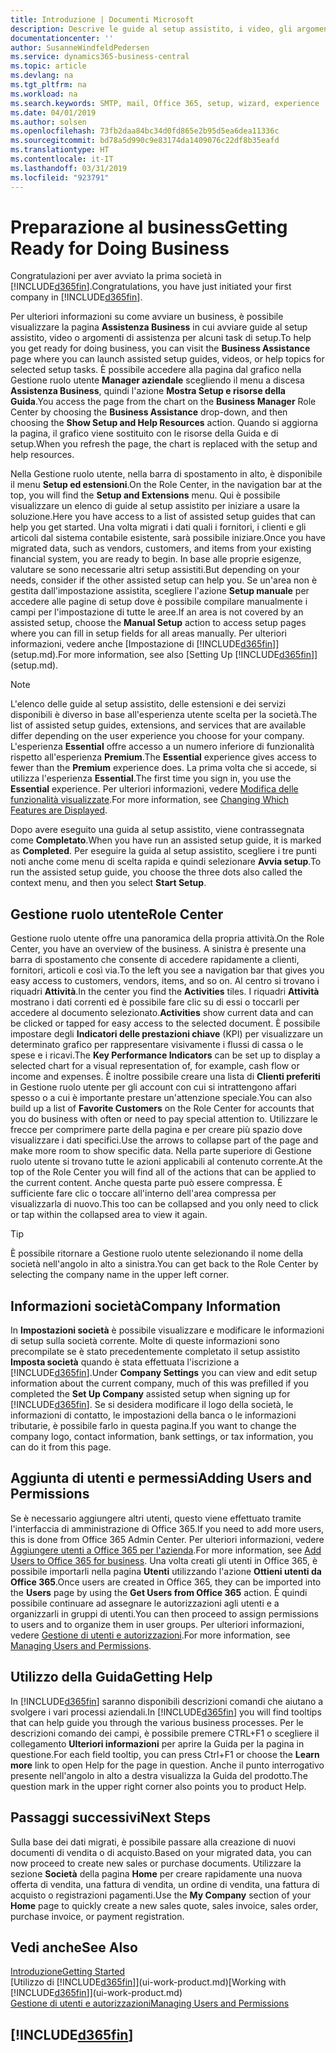 ```yaml
---
title: Introduzione | Documenti Microsoft
description: Descrive le guide al setup assistito, i video, gli argomenti della Guida, le pagine e le finestre da utilizzare per iniziare a utilizzare Business Central.
documentationcenter: ''
author: SusanneWindfeldPedersen
ms.service: dynamics365-business-central
ms.topic: article
ms.devlang: na
ms.tgt_pltfrm: na
ms.workload: na
ms.search.keywords: SMTP, mail, Office 365, setup, wizard, experience
ms.date: 04/01/2019
ms.author: solsen
ms.openlocfilehash: 73fb2daa84bc34d0fd865e2b95d5ea6dea11336c
ms.sourcegitcommit: bd78a5d990c9e83174da1409076c22df8b35eafd
ms.translationtype: HT
ms.contentlocale: it-IT
ms.lasthandoff: 03/31/2019
ms.locfileid: "923791"
---
```

# <a name="getting-ready-for-doing-business"></a><span data-ttu-id="868d5-103">Preparazione al business</span><span class="sxs-lookup"><span data-stu-id="868d5-103">Getting Ready for Doing Business</span></span>
<span data-ttu-id="868d5-104">Congratulazioni per aver avviato la prima società in [!INCLUDE[d365fin](includes/d365fin_md.md)].</span><span class="sxs-lookup"><span data-stu-id="868d5-104">Congratulations, you have just initiated your first company in [!INCLUDE[d365fin](includes/d365fin_md.md)].</span></span>

<span data-ttu-id="868d5-105">Per ulteriori informazioni su come avviare un business, è possibile visualizzare la pagina **Assistenza Business** in cui avviare guide al setup assistito, video o argomenti di assistenza per alcuni task di setup.</span><span class="sxs-lookup"><span data-stu-id="868d5-105">To help you get ready for doing business, you can visit the **Business Assistance** page where you can launch assisted setup guides, videos, or help topics for selected setup tasks.</span></span> <span data-ttu-id="868d5-106">È possibile accedere alla pagina dal grafico nella Gestione ruolo utente **Manager aziendale** scegliendo il menu a discesa **Assistenza Business**, quindi l'azione **Mostra Setup e risorse della Guida**.</span><span class="sxs-lookup"><span data-stu-id="868d5-106">You access the page from the chart on the **Business Manager** Role Center by choosing the **Business Assistance** drop-down, and then choosing the **Show Setup and Help Resources** action.</span></span> <span data-ttu-id="868d5-107">Quando si aggiorna la pagina, il grafico viene sostituito con le risorse della Guida e di setup.</span><span class="sxs-lookup"><span data-stu-id="868d5-107">When you refresh the page, the chart is replaced with the setup and help resources.</span></span>

<span data-ttu-id="868d5-108">Nella Gestione ruolo utente, nella barra di spostamento in alto, è disponibile il menu **Setup ed estensioni**.</span><span class="sxs-lookup"><span data-stu-id="868d5-108">On the Role Center, in the navigation bar at the top, you will find the **Setup and Extensions** menu.</span></span> <span data-ttu-id="868d5-109">Qui è possibile visualizzare un elenco di guide al setup assistito per iniziare a usare la soluzione.</span><span class="sxs-lookup"><span data-stu-id="868d5-109">Here you have access to a list of assisted setup guides that can help you get started.</span></span> <span data-ttu-id="868d5-110">Una volta migrati i dati quali i fornitori, i clienti e gli articoli dal sistema contabile esistente, sarà possibile iniziare.</span><span class="sxs-lookup"><span data-stu-id="868d5-110">Once you have migrated data, such as vendors, customers, and items from your existing financial system, you are ready to begin.</span></span> <span data-ttu-id="868d5-111">In base alle proprie esigenze, valutare se sono necessarie altri setup assistiti.</span><span class="sxs-lookup"><span data-stu-id="868d5-111">But depending on your needs, consider if the other assisted setup can help you.</span></span> <span data-ttu-id="868d5-112">Se un'area non è gestita dall'impostazione assistita, scegliere l'azione **Setup manuale** per accedere alle pagine di setup dove è possibile compilare manualmente i campi per l'impostazione di tutte le aree.</span><span class="sxs-lookup"><span data-stu-id="868d5-112">If an area is not covered by an assisted setup, choose the **Manual Setup** action to access setup pages where you can fill in setup fields for all areas manually.</span></span> <span data-ttu-id="868d5-113">Per ulteriori informazioni, vedere anche [Impostazione di [!INCLUDE[d365fin](includes/d365fin_md.md)]](setup.md).</span><span class="sxs-lookup"><span data-stu-id="868d5-113">For more information, see also [Setting Up [!INCLUDE[d365fin](includes/d365fin_md.md)]](setup.md).</span></span>

> [!NOTE]  
>   <span data-ttu-id="868d5-114">L'elenco delle guide al setup assistito, delle estensioni e dei servizi disponibili è diverso in base all'esperienza utente scelta per la società.</span><span class="sxs-lookup"><span data-stu-id="868d5-114">The list of assisted setup guides, extensions, and services that are available differ depending on the user experience you choose for your company.</span></span> <span data-ttu-id="868d5-115">L'esperienza **Essential** offre accesso a un numero inferiore di funzionalità rispetto all'esperienza **Premium**.</span><span class="sxs-lookup"><span data-stu-id="868d5-115">The **Essential** experience gives access to fewer than the **Premium** experience does.</span></span> <span data-ttu-id="868d5-116">La prima volta che si accede, si utilizza l'esperienza **Essential**.</span><span class="sxs-lookup"><span data-stu-id="868d5-116">The first time you sign in, you use the **Essential** experience.</span></span> <span data-ttu-id="868d5-117">Per ulteriori informazioni, vedere [Modifica delle funzionalità visualizzate](ui-experiences.md).</span><span class="sxs-lookup"><span data-stu-id="868d5-117">For more information, see [Changing Which Features are Displayed](ui-experiences.md).</span></span>

<span data-ttu-id="868d5-118">Dopo avere eseguito una guida al setup assistito, viene contrassegnata come **Completato**.</span><span class="sxs-lookup"><span data-stu-id="868d5-118">When you have run an assisted setup guide, it is marked as **Completed**.</span></span> <span data-ttu-id="868d5-119">Per eseguire la guida al setup assistito, scegliere i tre punti noti anche come menu di scelta rapida e quindi selezionare **Avvia setup**.</span><span class="sxs-lookup"><span data-stu-id="868d5-119">To run the assisted setup guide, you choose the three dots also called the context menu, and then you select **Start Setup**.</span></span>

## <a name="role-center"></a><span data-ttu-id="868d5-120">Gestione ruolo utente</span><span class="sxs-lookup"><span data-stu-id="868d5-120">Role Center</span></span>
<span data-ttu-id="868d5-121">Gestione ruolo utente offre una panoramica della propria attività.</span><span class="sxs-lookup"><span data-stu-id="868d5-121">On the Role Center, you have an overview of the business.</span></span> <span data-ttu-id="868d5-122">A sinistra è presente una barra di spostamento che consente di accedere rapidamente a clienti, fornitori, articoli e così via.</span><span class="sxs-lookup"><span data-stu-id="868d5-122">To the left you see a navigation bar that gives you easy access to customers, vendors, items, and so on.</span></span> <span data-ttu-id="868d5-123">Al centro si trovano i riquadri **Attività**.</span><span class="sxs-lookup"><span data-stu-id="868d5-123">In the center you find the **Activities** tiles.</span></span> <span data-ttu-id="868d5-124">I riquadri **Attività** mostrano i dati correnti ed è possibile fare clic su di essi o toccarli per accedere al documento selezionato.</span><span class="sxs-lookup"><span data-stu-id="868d5-124">**Activities** show current data and can be clicked or tapped for easy access to the selected document.</span></span> <span data-ttu-id="868d5-125">È possibile impostare degli **Indicatori delle prestazioni chiave** (KPI) per visualizzare un determinato grafico per rappresentare visivamente i flussi di cassa o le spese e i ricavi.</span><span class="sxs-lookup"><span data-stu-id="868d5-125">The **Key Performance Indicators** can be set up to display a selected chart for a visual representation of, for example, cash flow or income and expenses.</span></span> <span data-ttu-id="868d5-126">È inoltre possibile creare una lista di **Clienti preferiti** in Gestione ruolo utente per gli account con cui si intrattengono affari spesso o a cui è importante prestare un'attenzione speciale.</span><span class="sxs-lookup"><span data-stu-id="868d5-126">You can also build up a list of **Favorite Customers** on the Role Center for accounts that you do business with often or need to pay special attention to.</span></span>
<span data-ttu-id="868d5-127">Utilizzare le frecce per comprimere parte della pagina e per creare più spazio dove visualizzare i dati specifici.</span><span class="sxs-lookup"><span data-stu-id="868d5-127">Use the arrows to collapse part of the page and make more room to show specific data.</span></span> <span data-ttu-id="868d5-128">Nella parte superiore di Gestione ruolo utente si trovano tutte le azioni applicabili al contenuto corrente.</span><span class="sxs-lookup"><span data-stu-id="868d5-128">At the top of the Role Center you will find all of the actions that can be applied to the current content.</span></span> <span data-ttu-id="868d5-129">Anche questa parte può essere compressa. È sufficiente fare clic o toccare all'interno dell'area compressa per visualizzarla di nuovo.</span><span class="sxs-lookup"><span data-stu-id="868d5-129">This too can be collapsed and you only need to click or tap within the collapsed area to view it again.</span></span>

> [!TIP]  
> <span data-ttu-id="868d5-130">È possibile ritornare a Gestione ruolo utente selezionando il nome della società nell'angolo in alto a sinistra.</span><span class="sxs-lookup"><span data-stu-id="868d5-130">You can get back to the Role Center by selecting the company name in the upper left corner.</span></span>

## <a name="company-information"></a><span data-ttu-id="868d5-131">Informazioni società</span><span class="sxs-lookup"><span data-stu-id="868d5-131">Company Information</span></span>
<span data-ttu-id="868d5-132">In **Impostazioni società** è possibile visualizzare e modificare le informazioni di setup sulla società corrente. Molte di queste informazioni sono precompilate se è stato precedentemente completato il setup assistito **Imposta società** quando è stata effettuata l'iscrizione a [!INCLUDE[d365fin](includes/d365fin_md.md)].</span><span class="sxs-lookup"><span data-stu-id="868d5-132">Under **Company Settings** you can view and edit setup information about the current company, much of this was prefilled if you completed the **Set Up Company** assisted setup when signing up for [!INCLUDE[d365fin](includes/d365fin_md.md)].</span></span> <span data-ttu-id="868d5-133">Se si desidera modificare il logo della società, le informazioni di contatto, le impostazioni della banca o le informazioni tributarie, è possibile farlo in questa pagina.</span><span class="sxs-lookup"><span data-stu-id="868d5-133">If you want to change the company logo, contact information, bank settings, or tax information, you can do it from this page.</span></span>    

## <a name="adding-users-and-permissions"></a><span data-ttu-id="868d5-134">Aggiunta di utenti e permessi</span><span class="sxs-lookup"><span data-stu-id="868d5-134">Adding Users and Permissions</span></span>
<span data-ttu-id="868d5-135">Se è necessario aggiungere altri utenti, questo viene effettuato tramite l'interfaccia di amministrazione di Office 365.</span><span class="sxs-lookup"><span data-stu-id="868d5-135">If you need to add more users, this is done from Office 365 Admin Center.</span></span> <span data-ttu-id="868d5-136">Per ulteriori informazioni, vedere [Aggiungere utenti a Office 365 per l'azienda](https://support.office.com/en-us/article/Add-users-to-Office-365-for-business-435ccec3-09dd-4587-9ebd-2f3cad6bc2bc).</span><span class="sxs-lookup"><span data-stu-id="868d5-136">For more information, see [Add Users to Office 365 for business](https://support.office.com/en-us/article/Add-users-to-Office-365-for-business-435ccec3-09dd-4587-9ebd-2f3cad6bc2bc).</span></span> <span data-ttu-id="868d5-137">Una volta creati gli utenti in Office 365, è possibile importarli nella pagina **Utenti** utilizzando l'azione **Ottieni utenti da Office 365**.</span><span class="sxs-lookup"><span data-stu-id="868d5-137">Once users are created in Office 365, they can be imported into the **Users** page by using the **Get Users from Office 365** action.</span></span> <span data-ttu-id="868d5-138">È quindi possibile continuare ad assegnare le autorizzazioni agli utenti e a organizzarli in gruppi di utenti.</span><span class="sxs-lookup"><span data-stu-id="868d5-138">You can then proceed to assign permissions to users and to organize them in user groups.</span></span> <span data-ttu-id="868d5-139">Per ulteriori informazioni, vedere [Gestione di utenti e autorizzazioni](ui-how-users-permissions.md).</span><span class="sxs-lookup"><span data-stu-id="868d5-139">For more information, see [Managing Users and Permissions](ui-how-users-permissions.md).</span></span>  

## <a name="getting-help"></a><span data-ttu-id="868d5-140">Utilizzo della Guida</span><span class="sxs-lookup"><span data-stu-id="868d5-140">Getting Help</span></span>
<span data-ttu-id="868d5-141">In [!INCLUDE[d365fin](includes/d365fin_md.md)] saranno disponibili descrizioni comandi che aiutano a svolgere i vari processi aziendali.</span><span class="sxs-lookup"><span data-stu-id="868d5-141">In [!INCLUDE[d365fin](includes/d365fin_md.md)] you will find tooltips that can help guide you through the various business processes.</span></span> <span data-ttu-id="868d5-142">Per le descrizioni comando dei campi, è possibile premere CTRL+F1 o scegliere il collegamento **Ulteriori informazioni** per aprire la Guida per la pagina in questione.</span><span class="sxs-lookup"><span data-stu-id="868d5-142">For each field tooltip, you can press Ctrl+F1 or choose the **Learn more** link to open Help for the page in question.</span></span> <span data-ttu-id="868d5-143">Anche il punto interrogativo presente nell'angolo in alto a destra visualizza la Guida del prodotto.</span><span class="sxs-lookup"><span data-stu-id="868d5-143">The question mark in the upper right corner also points you to product Help.</span></span>

## <a name="next-steps"></a><span data-ttu-id="868d5-144">Passaggi successivi</span><span class="sxs-lookup"><span data-stu-id="868d5-144">Next Steps</span></span>
<span data-ttu-id="868d5-145">Sulla base dei dati migrati, è possibile passare alla creazione di nuovi documenti di vendita o di acquisto.</span><span class="sxs-lookup"><span data-stu-id="868d5-145">Based on your migrated data, you can now proceed to create new sales or purchase documents.</span></span> <span data-ttu-id="868d5-146">Utilizzare la sezione **Società** della pagina **Home** per creare rapidamente una nuova offerta di vendita, una fattura di vendita, un ordine di vendita, una fattura di acquisto o registrazioni pagamenti.</span><span class="sxs-lookup"><span data-stu-id="868d5-146">Use the **My Company** section of your **Home** page to quickly create a new sales quote, sales invoice, sales order, purchase invoice, or payment registration.</span></span>

## <a name="see-also"></a><span data-ttu-id="868d5-147">Vedi anche</span><span class="sxs-lookup"><span data-stu-id="868d5-147">See Also</span></span>
[<span data-ttu-id="868d5-148">Introduzione</span><span class="sxs-lookup"><span data-stu-id="868d5-148">Getting Started</span></span>](product-get-started.md)  
<span data-ttu-id="868d5-149">[Utilizzo di [!INCLUDE[d365fin](includes/d365fin_md.md)]](ui-work-product.md)</span><span class="sxs-lookup"><span data-stu-id="868d5-149">[Working with [!INCLUDE[d365fin](includes/d365fin_md.md)]](ui-work-product.md)</span></span>  
[<span data-ttu-id="868d5-150">Gestione di utenti e autorizzazioni</span><span class="sxs-lookup"><span data-stu-id="868d5-150">Managing Users and Permissions</span></span>](ui-how-users-permissions.md)

## [!INCLUDE[d365fin](includes/free_trial_md.md)]  
